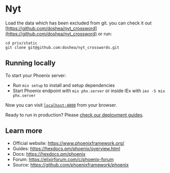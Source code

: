 # Nyt

Load the data which has been excluded from git. you can check it out
[https://github.com/doshea/nyt_crossword](https://github.com/doshea/nyt_crossword)
or run:

```
cd priv/static
git clone git@github.com:doshea/nyt_crosswords.git
```

## Running locally

To start your Phoenix server:

* Run `mix setup` to install and setup dependencies
* Start Phoenix endpoint with `mix phx.server` or inside IEx with `iex -S mix phx.server`

Now you can visit [`localhost:4000`](http://localhost:4000) from your browser.

Ready to run in production? Please [check our deployment guides](https://hexdocs.pm/phoenix/deployment.html).

## Learn more

* Official website: https://www.phoenixframework.org/
* Guides: https://hexdocs.pm/phoenix/overview.html
* Docs: https://hexdocs.pm/phoenix
* Forum: https://elixirforum.com/c/phoenix-forum
* Source: https://github.com/phoenixframework/phoenix


